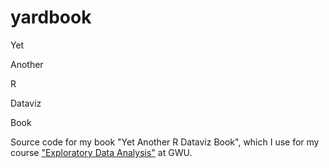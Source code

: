 # yardbook

Yet

Another

R

Dataviz

Book

Source code for my book "Yet Another R Dataviz Book", which I use for my course ["Exploratory Data Analysis"](https://eda.seas.gwu.edu/) at GWU.
